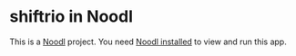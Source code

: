 # shiftrio in Noodl

This is a [Noodl](https://tensorx.co.jp/noodl-jp/) project. You need [Noodl installed](https://classic.getnoodl.com/download) to view and run this app.
